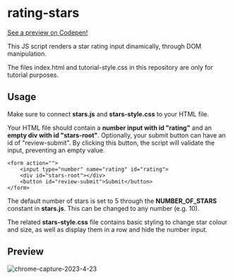 # rating-stars

[See a preview on Codepen!](https://codepen.io/marcello-deidda/pen/ZEqwYGP "Preview")

This JS script renders a star rating input dinamically, through DOM manipulation.

The files index.html and tutorial-style.css in this repository are only for tutorial purposes.

## Usage

Make sure to connect **stars.js** and **stars-style.css** to your HTML file.

Your HTML file should contain a **number input with id "rating"** and an **empty div with id "stars-root"**. Optionally, your submit button can have an id of "review-submit". By clicking this button, the script will validate the input, preventing an empty value.

    <form action="">
        <input type="number" name="rating" id="rating">
        <div id="stars-root"></div>
        <button id="review-submit">Submit</button>
    </form>

The default number of stars is set to 5 through the **NUMBER_OF_STARS** constant in **stars.js**. This can be changed to any number (e.g. 10).

The related **stars-style.css** file contains basic styling to change star colour and size, as well as display them in a row and hide the number input.

## Preview
![chrome-capture-2023-4-23](https://github.com/MarcelloDeidda/rating-stars/assets/76016486/a24066db-9bd5-421a-8a5e-414dbac38e03)
